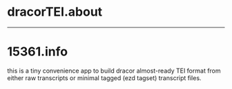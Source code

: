 # dracorTEI.about
----
# 15361.info
this is a tiny convenience app to build dracor almost-ready TEI format from either raw transcripts or minimal tagged (ezd tagset) transcript files.
